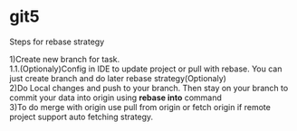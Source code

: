 # git5
<B4>Steps for rebase strategy</B4><br>

1)Create new branch for task.<br>
1.1.(Optionaly)Config in IDE to update project or pull with rebase. You can just create branch and do later rebase strategy(Optionaly)<br>
2)Do Local changes and push to your branch. Then stay on your branch  to commit your data into origin using <b>rebase into</b> command<br>
3)To do merge with origin use pull from origin or fetch origin if remote project support auto fetching strategy.

